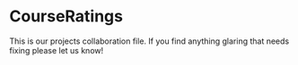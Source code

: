 # CourseRatings
This is our projects collaboration file. If you find anything glaring that needs fixing please let us know!
